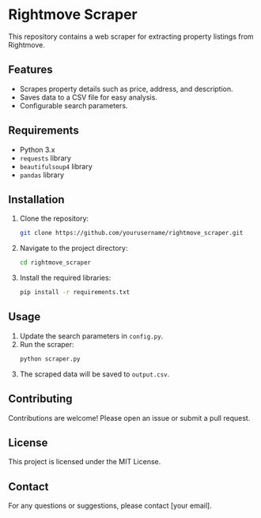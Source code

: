 # Rightmove Scraper

This repository contains a web scraper for extracting property listings from Rightmove.

## Features

- Scrapes property details such as price, address, and description.
- Saves data to a CSV file for easy analysis.
- Configurable search parameters.

## Requirements

- Python 3.x
- `requests` library
- `beautifulsoup4` library
- `pandas` library

## Installation

1. Clone the repository:
    ```sh
    git clone https://github.com/yourusername/rightmove_scraper.git
    ```
2. Navigate to the project directory:
    ```sh
    cd rightmove_scraper
    ```
3. Install the required libraries:
    ```sh
    pip install -r requirements.txt
    ```

## Usage

1. Update the search parameters in `config.py`.
2. Run the scraper:
    ```sh
    python scraper.py
    ```
3. The scraped data will be saved to `output.csv`.

## Contributing

Contributions are welcome! Please open an issue or submit a pull request.

## License

This project is licensed under the MIT License.

## Contact

For any questions or suggestions, please contact [your email].
